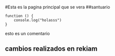 
#Esta es la pagina principal que se vera
##santuario

```
function () {
    console.log("holasss")
}
```
esto es un comentario
## cambios realizados en rekiam


